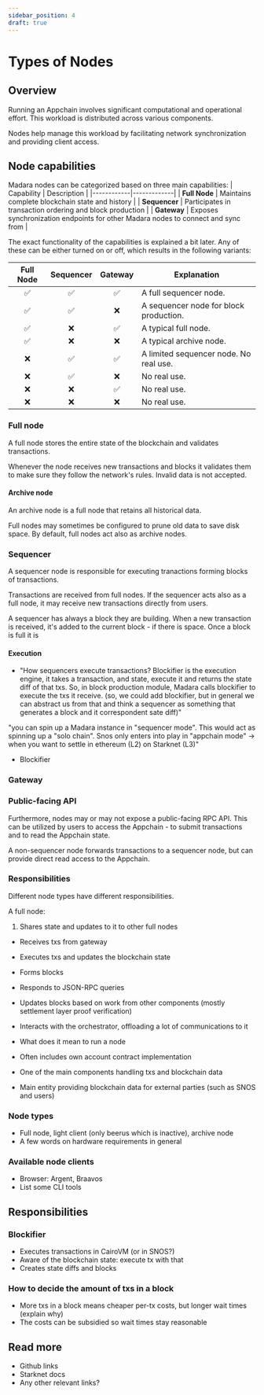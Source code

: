 ```yaml
---
sidebar_position: 4
draft: true
---
```


# Types of Nodes

## Overview

Running an Appchain involves significant computational and operational effort. This workload is distributed across various components.

Nodes help manage this workload by facilitating network synchronization and providing client access.

## Node capabilities

Madara nodes can be categorized based on three main capabilities:
| Capability | Description |
|------------|-------------|
| **Full Node** | Maintains complete blockchain state and history |
| **Sequencer** | Participates in transaction ordering and block production |
| **Gateway** | Exposes synchronization endpoints for other Madara nodes to connect and sync from |

The exact functionality of the capabilities is explained a bit later. Any of these can be either turned on or off, which results in the following variants:

| Full Node | Sequencer | Gateway | Explanation |
|:---------:|:---------:|:-------:|------------------|
| ✅        | ✅        | ✅      | A full sequencer node. |
| ✅        | ✅        | ❌      | A sequencer node for block production. |
| ✅        | ❌        | ✅      | A typical full node. |
| ✅        | ❌        | ❌      | A typical archive node. |
| ❌        | ✅        | ✅      | A limited sequencer node. No real use. |
| ❌        | ✅        | ❌      | No real use. |
| ❌        | ❌        | ✅      | No real use. |
| ❌        | ❌        | ❌      | No real use. |

### Full node

A full node stores the entire state of the blockchain and validates transactions.

Whenever the node receives new transactions and blocks it validates them to make sure they follow the network's rules. Invalid data is not accepted.

#### Archive node

An archive node is a full node that retains all historical data. 

Full nodes may sometimes be configured to prune old data to save disk space. By default, full nodes act also as archive nodes.

### Sequencer

A sequencer node is responsible for executing tranactions forming blocks of transactions.

Transactions are received from full nodes. If the sequencer acts also as a full node, it may receive new transactions directly from users.

A sequencer has always a block they are building. When a new transaction is received, it's added to the current block - if there is space. Once a block is full it is 

#### Execution



- "How sequencers execute transactions? Blockifier is the execution engine, it takes a transaction, and state, execute it and returns the state diff of that txs.
So, in block production module, Madara calls blockifier to execute the txs it receive.
(so, we could add blockifier, but in general we can abstract us from that and think a sequencer as something that generates a block and it correspondent  sate diff)"

"you can spin up a Madara instance in "sequencer mode". This would act as spinning up a "solo chain". Snos only enters into play in "appchain mode" -> when you want to settle in ethereum (L2) on Starknet (L3)"


- Blockifier

### Gateway

### Public-facing API

Furthermore, nodes may or may not expose a public-facing RPC API. This can be utilized by users to access the Appchain - to submit transactions and to read the Appchain state.

A non-sequencer node forwards transactions to a sequencer node, but can provide direct read access to the Appchain.



### Responsibilities

Different node types have different responsibilities.

A full node:
1. Shares state and updates to it to other full nodes



- Receives txs from gateway
- Executes txs and updates the blockchain state
- Forms blocks
- Responds to JSON-RPC queries
- Updates blocks based on work from other components (mostly settlement layer proof verification)
- Interacts with the orchestrator, offloading a lot of communications to it


- What does it mean to run a node
- Often includes own account contract implementation
- One of the main components handling txs and blockchain data
- Main entity providing blockchain data for external parties (such as SNOS and users)

### Node types

- Full node, light client (only beerus which is inactive), archive node
- A few words on hardware requirements in general

### Available node clients

- Browser: Argent, Braavos
- List some CLI tools

## Responsibilities



### Blockifier

- Executes transactions in CairoVM (or in SNOS?)
- Aware of the blockchain state: execute tx with that
- Creates state diffs and blocks

### How to decide the amount of txs in a block

- More txs in a block means cheaper per-tx costs, but longer wait times (explain why)
- The costs can be subsidied so wait times stay reasonable

## Read more

- Github links
- Starknet docs
- Any other relevant links?